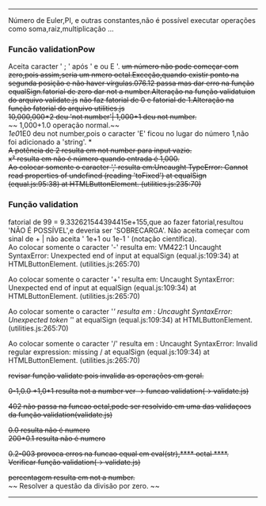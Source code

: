 ***  
Número de Euler,PI, e outras constantes,não é possível executar operações como soma,raiz,multiplicação ...
### Funcão validationPow  
Aceita caracter ' ; ' após ' e ou E '. 
~~um número não pode começar com zero,pois assim,seria um nmero octal.Exceção,quando existir ponto na segunda posição e não haver vírgulas.076.12 passa mas dar erro na função equalSign.fatorial de zero dar not a number.Alteração na função validatuion do arquivo validate.js~~
~~não faz fatorial de 0 e fatorial de 1.Alteração na função fatorial do arquivo utilities.js~~  
~~10,000,000*2 deu 'not number'| 1,000+1 deu not number.~~  
~~ 1,000+1.0  operação normal.~~    
*1e0*1E0 deu not number,pois o caracter 'E' ficou no lugar do número 1,não foi adicionado a 'string'. *    
~~A potência de 2 resulta em not number para input vazio.~~   
~~x² resulta em não é número quando entrada é 1,000.~~    
~~Ao colocar somente o caracter ',' resulta em:Uncaught TypeError: Cannot read properties of undefined (reading 'toFixed')   at equalSign (equal.js:95:38)  at HTMLButtonElement.<anonymous> (utilities.js:235:70)~~  

### Função validation 
fatorial de 99 = 9.332621544394415e+155,que ao fazer fatorial,resultou 'NÃO É POSSÍVEL',e deveria ser 'SOBRECARGA'.
Não aceita começar com sinal de + | não aceita ' 1e+1 ou 1e-1 ' (notação científica).   
Ao colocar somente o caracter '-' resulta em: 
VM422:1  Uncaught SyntaxError: Unexpected end of input
    at equalSign (equal.js:109:34)
    at HTMLButtonElement.<anonymous> (utilities.js:265:70)  

Ao colocar somente o caracter '+' resulta em: Uncaught SyntaxError: Unexpected end of input
    at equalSign (equal.js:109:34)
    at HTMLButtonElement.<anonymous> (utilities.js:265:70) 

Ao colocar somente o caracter '*' resulta em : Uncaught SyntaxError: Unexpected token '*'
    at equalSign (equal.js:109:34)
    at HTMLButtonElement.<anonymous> (utilities.js:265:70)  

Ao colocar somente o caracter  '/' resulta em : Uncaught SyntaxError: Invalid regular expression: missing /
    at equalSign (equal.js:109:34)
    at HTMLButtonElement.<anonymous> (utilities.js:265:70)

~~revisar função validate pois invalida as operações em geral.~~   

~~0-1,0.0 +1,0*1 resulta not a number ver -> funcao validation(-> validate.js)~~   

~~402 não passa na funcao octal,pode ser resolvido em uma das validaçoes da função validation(validate.js)~~

~~0.0 resulta não é numero~~    
~~200*0.1 resulta não é numero~~    

~~0.2-003 provoca erros na funcao equal em eval(str),**** octal ****. Verificar função validation(-> validate.js)~~  

~~percentagem resulta em not a number.~~  
~~ Resolver a questão da divisão por zero. ~~  
***  

